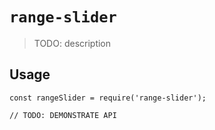 # `range-slider`

> TODO: description

## Usage

```
const rangeSlider = require('range-slider');

// TODO: DEMONSTRATE API
```
